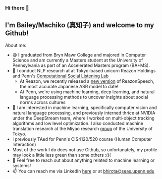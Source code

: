 ### Hi there 👋
## I'm Bailey/Machiko (真知子)  and welcome to my Github!

About me:
- 😄 I graduated from Bryn Mawr College and majored in Computer Science and am currently a Masters student at the University of Pennsylvania as part of an Accelerated Masters program (BA+MS).
- 🌱 I conduct NLP research at at Tokyo-based unicorn Reazon Holdings and Penn's [Computational Social Listening Lab](https://csl-lab-upenn.github.io/) 
    - At Reazon, we recently released a [new version](https://research.reazon.jp/blog/2024-08-01-ReazonSpeech.html) of ReazonSpeech, the most accurate Japanese ASR model to date!
    - At Penn, we're using machine learning, deep learning, and natural language processing methods to uncover insights about social norms across cultures
- 👀 I am interested in machine learning, specifically computer vision and natural language processing, and previously interned thrice at NVIDIA under the DeepStream team, where I worked on multi-object tracking algorithms and low level optimization. I also conducted machine translation research at the Miyao research [group](https://mynlp.is.s.u-tokyo.ac.jp/ja/index) of the University of Tokyo.
- I previously TAed for Penn's CIS4120/520 course (Human Computer Interaction)
- Most of the work I do does not use Github, so unfortunately, my profile may look a little less green than some others :((( 
- 💬 Feel free to reach out about anything related to machine learning or systems!
- 📫 You can reach me via LinkedIn [here](https://www.linkedin.com/in/baileyhirota/) or at bhirota@seas.upenn.edu
